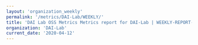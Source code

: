 ```yaml
---
layout: 'organization_weekly'
permalink: '/metrics/DAI-Lab/WEEKLY/'
title: 'DAI Lab OSS Metrics Metrics report for DAI-Lab | WEEKLY-REPORT-2020-04-12'
organization: 'DAI-Lab'
current_date: '2020-04-12'
---
```

